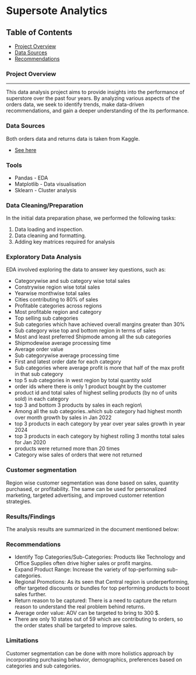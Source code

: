 # Supersote Analytics

## Table of Contents

- [Project Overview](#project-overview)
- [Data Sources](#data-sources)
- [Recommendations](#recommendations)

### Project Overview
---

This data analysis project aims to provide insights into the performance of superstore over the past four years. By analyzing various aspects of the orders data, we seek to identify trends, make data-driven recommendations, and gain a deeper understanding of the its performance.

### Data Sources 
Both orders data and returns data is taken from Kaggle.
 - [See here](https://www.kaggle.com/datasets/aditirai2607/super-market-dataset)


### Tools

- Pandas - EDA
- Matplotlib - Data visualisation
- Sklearn - Cluster analysis

### Data Cleaning/Preparation

In the initial data preparation phase, we performed the following tasks:
1. Data loading and inspection.
2. Data cleaning and formatting.
3. Adding key matrices required for analysis

### Exploratory Data Analysis

EDA involved exploring the data to answer key questions, such as:

- Categorywise and sub category wise total sales
- Constrywise region wise total sales
- Yearwise monthwise total sales
- Cities contributing to 80% of sales
- Profitable categories across regions
- Most profitable region and category
- Top selling sub categories
- Sub categories which have achieved overall margins greater than 30%
- Sub category wise top and bottom region in terms of sales
- Most and least preferred Shipmode among all the sub categories
- Shipmodewise average processing time
- Average order value
- Sub categorywise average processing time
- First and latest order date for each category
- Sub categories where average profit is more that half of the max profit in that sub category
- top 5 sub categories in west region by total quantity sold
- order ids where there is only 1 product bought by the customer
- product id and total sales of highest selling products (by no of units sold) in each category
- top 3 and bottom 3 products by sales in each region\
- Among all the sub categories..which sub category had highest month over month growth by sales in Jan 2022
- top 3 products in each category by year over year sales growth in year 2024
- top 3 products in each category by highest rolling 3 months total sales for Jan 2020
- products were returned more than 20 times
- Category wise sales of orders that were not returned

### Customer segmentation

Region wise customer segmentation was done based on sales, quantity purchased, or profitability. The same can be used for personalized marketing, targeted advertising, and improved customer retention strategies.


### Results/Findings

The analysis results are summarized in the document mentioned below:


### Recommendations

- Identify Top Categories/Sub-Categories: Products like Technology and Office Supplies often drive higher sales      or profit margins.
- Expand Product Range: Increase the variety of top-performing sub-categories.
- Regional Promotions: As its seen that Central region is underperforming, offer targeted discounts or bundles       for top performing products to boost sales further.
- Return reason to be captured: There is a need to capture the return reason to 
  understand the real problem behind returns.
- Average order value: AOV can be targeted to bring to 300 $.
- There are only 10 states out of 59 which are contributing to orders, so the order states 
  shall be targeted to improve sales.

### Limitations

Customer segmentation can be done with more holistics approach by incorporating purchasing behavior, demographics, preferences based on categories and sub categories.


